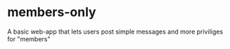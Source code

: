 # members-only
A basic web-app that lets users post simple messages and more priviliges for "members"
